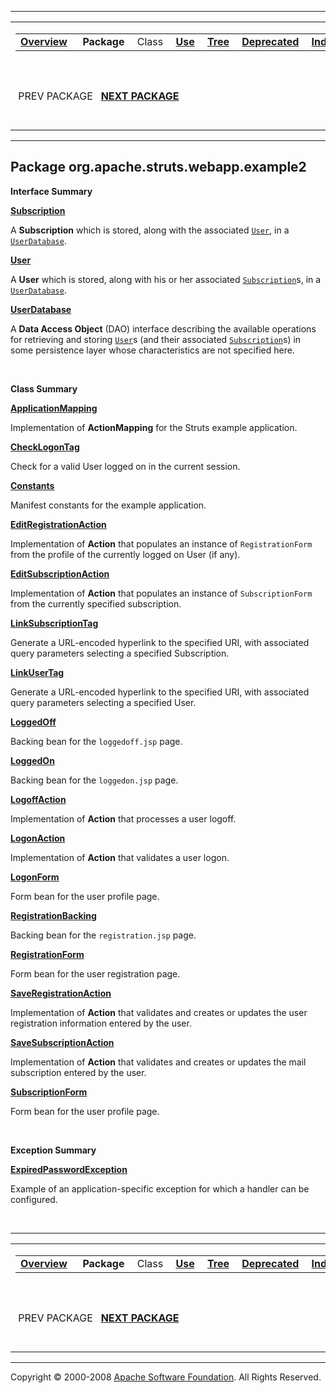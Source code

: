 ------------------------------------------------------------------------

<span id="navbar_top"></span> [](#skip-navbar_top "Skip navigation links")

<table>
<colgroup>
<col width="50%" />
<col width="50%" />
</colgroup>
<tbody>
<tr class="odd">
<td align="left"><span id="navbar_top_firstrow"></span>
<table>
<tbody>
<tr class="odd">
<td align="left"><a href="../../../../../overview-summary.html.md"><strong>Overview</strong></a> </td>
<td align="left"> <strong>Package</strong> </td>
<td align="left">Class </td>
<td align="left"><a href="package-use.html.md"><strong>Use</strong></a> </td>
<td align="left"><a href="package-tree.html.md"><strong>Tree</strong></a> </td>
<td align="left"><a href="../../../../../deprecated-list.html.md"><strong>Deprecated</strong></a> </td>
<td align="left"><a href="../../../../../index-all.html.md"><strong>Index</strong></a> </td>
<td align="left"><a href="../../../../../help-doc.html.md"><strong>Help</strong></a> </td>
</tr>
</tbody>
</table></td>
<td align="left"></td>
</tr>
<tr class="even">
<td align="left"> PREV PACKAGE   <a href="../../../../../org/apache/struts/webapp/example2/memory/package-summary.html.md"><strong>NEXT PACKAGE</strong></a></td>
<td align="left"><a href="../../../../../index.html.md?org/apache/struts/webapp/example2/package-summary.html"><strong>FRAMES</strong></a>    <a href="package-summary.html"><strong>NO FRAMES</strong></a>    
<a href="../../../../../allclasses-noframe.html.md"><strong>All Classes</strong></a></td>
</tr>
</tbody>
</table>

<span id="skip-navbar_top"></span>

------------------------------------------------------------------------

Package org.apache.struts.webapp.example2
-----------------------------------------

**Interface Summary**

**[Subscription](../../../../../org/apache/struts/webapp/example2/Subscription.html.md "interface in org.apache.struts.webapp.example2")**

A **Subscription** which is stored, along with the associated [`User`](../../../../../org/apache/struts/webapp/example2/User.html.md "interface in org.apache.struts.webapp.example2"), in a [`UserDatabase`](../../../../../org/apache/struts/webapp/example2/UserDatabase.html "interface in org.apache.struts.webapp.example2").

**[User](../../../../../org/apache/struts/webapp/example2/User.html.md "interface in org.apache.struts.webapp.example2")**

A **User** which is stored, along with his or her associated [`Subscription`](../../../../../org/apache/struts/webapp/example2/Subscription.html.md "interface in org.apache.struts.webapp.example2")s, in a [`UserDatabase`](../../../../../org/apache/struts/webapp/example2/UserDatabase.html "interface in org.apache.struts.webapp.example2").

**[UserDatabase](../../../../../org/apache/struts/webapp/example2/UserDatabase.html.md "interface in org.apache.struts.webapp.example2")**

A **Data Access Object** (DAO) interface describing the available operations for retrieving and storing [`User`](../../../../../org/apache/struts/webapp/example2/User.html.md "interface in org.apache.struts.webapp.example2")s (and their associated [`Subscription`](../../../../../org/apache/struts/webapp/example2/Subscription.html "interface in org.apache.struts.webapp.example2")s) in some persistence layer whose characteristics are not specified here.

 

**Class Summary**

**[ApplicationMapping](../../../../../org/apache/struts/webapp/example2/ApplicationMapping.html.md "class in org.apache.struts.webapp.example2")**

Implementation of **ActionMapping** for the Struts example application.

**[CheckLogonTag](../../../../../org/apache/struts/webapp/example2/CheckLogonTag.html.md "class in org.apache.struts.webapp.example2")**

Check for a valid User logged on in the current session.

**[Constants](../../../../../org/apache/struts/webapp/example2/Constants.html.md "class in org.apache.struts.webapp.example2")**

Manifest constants for the example application.

**[EditRegistrationAction](../../../../../org/apache/struts/webapp/example2/EditRegistrationAction.html.md "class in org.apache.struts.webapp.example2")**

Implementation of **Action** that populates an instance of `RegistrationForm` from the profile of the currently logged on User (if any).

**[EditSubscriptionAction](../../../../../org/apache/struts/webapp/example2/EditSubscriptionAction.html.md "class in org.apache.struts.webapp.example2")**

Implementation of **Action** that populates an instance of `SubscriptionForm` from the currently specified subscription.

**[LinkSubscriptionTag](../../../../../org/apache/struts/webapp/example2/LinkSubscriptionTag.html.md "class in org.apache.struts.webapp.example2")**

Generate a URL-encoded hyperlink to the specified URI, with associated query parameters selecting a specified Subscription.

**[LinkUserTag](../../../../../org/apache/struts/webapp/example2/LinkUserTag.html.md "class in org.apache.struts.webapp.example2")**

Generate a URL-encoded hyperlink to the specified URI, with associated query parameters selecting a specified User.

**[LoggedOff](../../../../../org/apache/struts/webapp/example2/LoggedOff.html.md "class in org.apache.struts.webapp.example2")**

Backing bean for the `loggedoff.jsp` page.

**[LoggedOn](../../../../../org/apache/struts/webapp/example2/LoggedOn.html.md "class in org.apache.struts.webapp.example2")**

Backing bean for the `loggedon.jsp` page.

**[LogoffAction](../../../../../org/apache/struts/webapp/example2/LogoffAction.html.md "class in org.apache.struts.webapp.example2")**

Implementation of **Action** that processes a user logoff.

**[LogonAction](../../../../../org/apache/struts/webapp/example2/LogonAction.html.md "class in org.apache.struts.webapp.example2")**

Implementation of **Action** that validates a user logon.

**[LogonForm](../../../../../org/apache/struts/webapp/example2/LogonForm.html.md "class in org.apache.struts.webapp.example2")**

Form bean for the user profile page.

**[RegistrationBacking](../../../../../org/apache/struts/webapp/example2/RegistrationBacking.html.md "class in org.apache.struts.webapp.example2")**

Backing bean for the `registration.jsp` page.

**[RegistrationForm](../../../../../org/apache/struts/webapp/example2/RegistrationForm.html.md "class in org.apache.struts.webapp.example2")**

Form bean for the user registration page.

**[SaveRegistrationAction](../../../../../org/apache/struts/webapp/example2/SaveRegistrationAction.html.md "class in org.apache.struts.webapp.example2")**

Implementation of **Action** that validates and creates or updates the user registration information entered by the user.

**[SaveSubscriptionAction](../../../../../org/apache/struts/webapp/example2/SaveSubscriptionAction.html.md "class in org.apache.struts.webapp.example2")**

Implementation of **Action** that validates and creates or updates the mail subscription entered by the user.

**[SubscriptionForm](../../../../../org/apache/struts/webapp/example2/SubscriptionForm.html.md "class in org.apache.struts.webapp.example2")**

Form bean for the user profile page.

 

**Exception Summary**

**[ExpiredPasswordException](../../../../../org/apache/struts/webapp/example2/ExpiredPasswordException.html.md "class in org.apache.struts.webapp.example2")**

Example of an application-specific exception for which a handler can be configured.

 

------------------------------------------------------------------------

<span id="navbar_bottom"></span> [](#skip-navbar_bottom "Skip navigation links")

<table>
<colgroup>
<col width="50%" />
<col width="50%" />
</colgroup>
<tbody>
<tr class="odd">
<td align="left"><span id="navbar_bottom_firstrow"></span>
<table>
<tbody>
<tr class="odd">
<td align="left"><a href="../../../../../overview-summary.html.md"><strong>Overview</strong></a> </td>
<td align="left"> <strong>Package</strong> </td>
<td align="left">Class </td>
<td align="left"><a href="package-use.html.md"><strong>Use</strong></a> </td>
<td align="left"><a href="package-tree.html.md"><strong>Tree</strong></a> </td>
<td align="left"><a href="../../../../../deprecated-list.html.md"><strong>Deprecated</strong></a> </td>
<td align="left"><a href="../../../../../index-all.html.md"><strong>Index</strong></a> </td>
<td align="left"><a href="../../../../../help-doc.html.md"><strong>Help</strong></a> </td>
</tr>
</tbody>
</table></td>
<td align="left"></td>
</tr>
<tr class="even">
<td align="left"> PREV PACKAGE   <a href="../../../../../org/apache/struts/webapp/example2/memory/package-summary.html.md"><strong>NEXT PACKAGE</strong></a></td>
<td align="left"><a href="../../../../../index.html.md?org/apache/struts/webapp/example2/package-summary.html"><strong>FRAMES</strong></a>    <a href="package-summary.html"><strong>NO FRAMES</strong></a>    
<a href="../../../../../allclasses-noframe.html.md"><strong>All Classes</strong></a></td>
</tr>
</tbody>
</table>

<span id="skip-navbar_bottom"></span>

------------------------------------------------------------------------

Copyright © 2000-2008 [Apache Software Foundation](http://www.apache.org/). All Rights Reserved.
